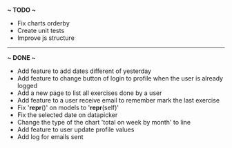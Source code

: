 **~ TODO ~**
- Fix charts orderby
- Create unit tests
- Improve js structure

***

**~ DONE ~**

- Add feature to add dates different of yesterday
- Add feature to change button of login to profile when the user is already logged
- Add a new page to list all exercises done by a user
- Add feature to a user receive email to remember mark the last exercise
- Fix '__repr__()' on models to '__repr__(self)'
- Fix the selected date on datapicker 
- Change the type of the chart 'total on week by month' to line
- Add feature to user update profile values
- Add log for emails sent


